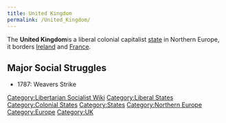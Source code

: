 ```yaml
---
title: United Kingdom
permalink: /United_Kingdom/
---
```


The **United Kingdom**is a liberal colonial capitalist
[state](List_of_States.md "wikilink") in Northern Europe, it borders
[Ireland](Ireland.md "wikilink") and [France](France.md "wikilink").

## Major Social Struggles

- 1787: Weavers Strike

[Category:Libertarian Socialist
Wiki](Category:Libertarian_Socialist_Wiki.md "wikilink") [Category:Liberal
States](Category:Liberal_States.md "wikilink") [Category:Colonial
States](Category:Colonial_States.md "wikilink")
[Category:States](Category:States.md "wikilink") [Category:Northern
Europe](Category:Northern_Europe.md "wikilink")
[Category:Europe](Category:Europe.md "wikilink")
[Category:UK](Category:UK.md "wikilink")